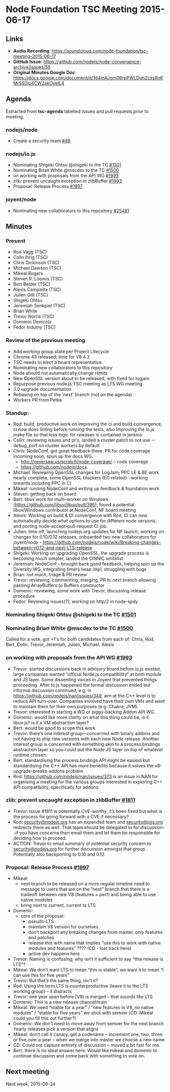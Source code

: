 # Node Foundation TSC Meeting 2015-06-17

## Links

* **Audio Recording**: https://soundcloud.com/node-foundation/tsc-meeting-2015-06-17
* **GitHub Issue**: https://github.com/nodejs/node-convergence-archive/issues/56
* **Original Minutes Google Doc**: https://docs.google.com/document/d/1d4mAJgm06rpPWLDqhZcxsRnKMrS92Ip4CW2akOyeIL4

## Agenda

Extracted from **tsc-agenda** labelled issues and pull requests prior to meeting.

### nodejs/node

* Create a security team [#48](https://github.com/nodejs/node/issues/48)

### nodejs/io.js

* Nominating Shigeki Ohtsu @shigeki to the TC [#1501](https://github.com/nodejs/io.js/issues/1501)
* Nominating Brian White @mscdex to the TC [#1500](https://github.com/nodejs/io.js/issues/1500)
* on working with proposals from the API WG [#1993](https://github.com/nodejs/io.js/issues/1993)
* zlib: prevent uncaught exception in zlibBuffer [#1993](https://github.com/nodejs/io.js/issues/1811)
* Proposal: Release Process [#1997](https://github.com/nodejs/io.js/issues/1997)

### joyent/node

* Nominating new collaborators to this repository [#25481](https://github.com/joyent/node/issues/25481)

## Minutes


### Present

* Rod Vagg (TSC)
* Colin Ihrig (TSC)
* Chris Dickinson (TSC)
* Michael Dawson (TSC)
* Mikeal Rogers
* Steven R. Loomis (TSC)
* Bert Belder (TSC)
* Alexis Campailla (TSC)
* Julien Gilli (TSC)
* Shigeki Ohtsu
* Jeremiah Senkpiel (TSC)
* Brian White
* Trevor Norris (TSC)
* Domenic Denicola
* Fedor Indutny (TSC)

### Review of the previous meeting

* Add working group state per Project Lifecycle
* Chrome 43 released; time for V8 4.3
* TSC needs to elect a board representative.
* Nominating new collaborators to this repository
* Node should not automatically change rlimits
* New OpenSSL version about to be released, with fixed for logjam
* Repurpose previous node.js TSC meeting as LTS WG meeting
* 3.0 upgrade documentation 
* Rebasing on top of the 'next' branch (not on the agenda)
* Workers PR from Petka

### Standup:

* Rod: build, productive work on improving the ci and build convergence, ci now does linting before running the tests, also improving the io.js make file so that less logic for releases is contained in jenkins
* Colin: reviewing issues and pr’s, landed a cluster patch to not use --debug_port on cluster workers by default
* Chris: NodeConf, got great feedback there. PR for code coverage incoming soon, spun up the docs WG.
  * http://neversaw.us/scratch/node-coverage/ – code coverage
  * https://github.com/nodejs/docs 
* Michael: Reviewing OpenSSL changes for LogJam; PPC LE & BE work nearly complete, some OpenSSL blockers (EC related)--working towards including PPC in CI
* Mikeal: running NodeConf and writing up feedback & foundation work
* Steven: getting back on board
* Bert: libuv work for multi-worker on Windows (https://github.com/libuv/libuv/pull/396), found a potential libuv/Windows contributor at NodeConf, NF board meeting
* Alexis: Working on build & CI convergence with Rod, CI can now automatically decide what options to use for different node versions, and porting node-accept-pull-request CI job.
* Julien: time off, launching nodejs.org updates for NF launch, working on changes for 0.10/0.12 releases, onboarded two new collaborators for joyent/node - https://github.com/nodejs/node/wiki/Breaking-changes-between-v0.12-and-next-LTS-release
* Shigeki: Working on upgrading OpenSSL, the upgrade process is becoming much simpler, landed the CINNIC whitelist
* Jeremiah: NodeConf - brought back good feedback, helping spin up the Diversity WG, integrating timers heap impl, struggling with bugs
* Brian: not much, triage & PR review
* Trevor: reviewing, commenting, merging, PR to next branch allowing passing ArrayBuffers to Buffers constructor
* Domenic: reviewing, some work with Trevor, discussing release procedure
* Fedor: Reviewing issues(?), working on http/2 in node-spdy

### Nominating Shigeki Ohtsu @shigeki to the TC [#1501](https://github.com/nodejs/io.js/issues/1501)
### Nominating Brian White @mscdex to the TC [#1500](https://github.com/nodejs/io.js/issues/1500)

Called for a vote, got +1's for both candidates from each of: Chris, Rod, Bert, Colin, Trevor, Jeremiah, Julien, Michael, Alexis

### on working with proposals from the API WG [#1993](https://github.com/nodejs/io.js/issues/1993)

* Trevor: started discussions back in advisory board before io.js existed, large companies wanted “official Node.js compatibility” at both module and JS layer. Some dissenting voices in Joyent that prevented things proceeding. After io.js happened the formal discussion ended but informal discussion continued, e.g. in https://github.com/nodejs/nan/issues/349, aim at the C++ level is to reduce API turn-over. Companies involved have their own VMs and want to maintain them for their own purposes (e.g. Chakra, JVM).
* Trevor: interested in starting a WG or piggy-backing Addon API WG.
* Domenic: would like more clarity on what this thing could be, is it libuv.js? is it a VM abstraction layer?
* Bert: would be good to scope this work
* Trevor: there’s one interest group--concerned with binary addons and not having to ship new versions with each new Node release. Another interest group is concerned with something akin to a process.bindings abstraction layer so you could put the Node JS layer on top of whatever runtime chosen.
* Bert: standardising the process.bindings API might be easiest but standardising the C++ API has more beneifits because it solves the v8-upgrade-breaks-addons problem.
* Rod: https://github.com/nodejs/nan/issues/373 is an issue in NAN for organising a meeting for the various groups interested in exploring C++ API compatibility, specifically for addons.

### zlib: prevent uncaught exception in zlibBuffer [#1811](https://github.com/nodejs/io.js/issues/1811)

* Trevor: Issue #1811 is potentially CVE-worthy, it’s been fixed but what is the process for going forward with a CVE if necessary?
* Rod: security@nodejs.org has an expanded team and security@iojs.org redirects there as well. That team should be delegated to for discussion--if you have concerns then email them and let them be responsible for deciding how to proceed.
* ACTION: Trevor to email summary of potential security concern to security@nodejs.org for further discussion amongst that group. Potentially also backporting to 0.10 and 0.12.

### Proposal: Release Process [#1997](https://github.com/nodejs/io.js/issues/1997)

* Mikeal:
  - next branch to be released on a more regular timeline
need to message to users that are on the “next” branch that there is a tradeoff between new V8 (features + perf) and being able to use native modules
  - bring next to current, current to LTS
* Domenic:
  - core of the proposal:
    - pseudo-LTS
    - maintain V8 version for ourselves
    - don’t backport any breaking changes from master, only features and patches
    - release this with name that implies “use this to work with native modules and features” ???? (CD - lost track here)
    - active dev happens here
* Trevor: Naming is confusing; why isn’t it sufficient to say “this release is LTS”?
* Mikeal: We don’t want LTS to mean “this is stable”, we want it to mean “I can use this for five years”
* Trevor: But that’s the same thing, isn’t it?
* Rod: Using the term LTS is counterproductive (leave it to the LTS working group) – it distracts
* Trevor: one year span before [V8] is merged – that sounds like LTS
* Domenic: This is a new release channel/train
* Mikeal: We need “stable for a year” / “new features in V8, no native modules” / “stable for five years”
  we stick with semver
  (CD: Mikeal could you fill this out further?)
* Domenic: We don’t need to move away from semver for the next branch
Yearly releases pick a version that aligns
* Mikeal: don’t call it canary, get a codename – increment one, two, three or five over a year – when we merge into master we choose a new name
* CD: Could not capture entirety of discussion – moved a bit fast for me.
* Bert: there is no ideal answer here. Would like mikeal and domenic to continue discussion and come back with something to vote on.

## Next meeting

Next week, 2015-06-24
